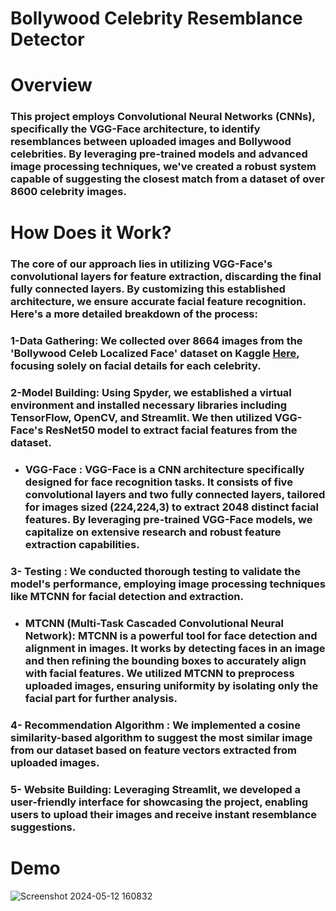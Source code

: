 # **Bollywood Celebrity Resemblance Detector**

# **Overview**

### **This project employs Convolutional Neural Networks (CNNs), specifically the VGG-Face architecture, to identify resemblances between uploaded images and Bollywood celebrities. By leveraging pre-trained models and advanced image processing techniques, we've created a robust system capable of suggesting the closest match from a dataset of over 8600 celebrity images.**

# **How Does it Work?**

### **The core of our approach lies in utilizing VGG-Face's convolutional layers for feature extraction, discarding the final fully connected layers. By customizing this established architecture, we ensure accurate facial feature recognition. Here's a more detailed breakdown of the process:**

### 1-**Data Gathering: We collected over 8664 images from the 'Bollywood Celeb Localized Face' dataset on Kaggle [Here](https://www.kaggle.com/datasets/sushilyadav1998/bollywood-celeb-localized-face-dataset),  focusing solely on facial details for each celebrity.**

### 2-**Model Building: Using Spyder, we established a virtual environment and installed necessary libraries including TensorFlow, OpenCV, and Streamlit. We then utilized VGG-Face's ResNet50 model to extract facial features from the dataset.**


- ### **VGG-Face : VGG-Face is a CNN architecture specifically designed for face recognition tasks. It consists of five convolutional layers and two fully connected layers, tailored for images sized (224,224,3) to extract 2048 distinct facial features. By leveraging pre-trained VGG-Face models, we capitalize on extensive research and robust feature extraction capabilities.**
  

### 3- **Testing : We conducted thorough testing to validate the model's performance, employing image processing techniques like MTCNN for facial detection and extraction.**


- ### **MTCNN (Multi-Task Cascaded Convolutional Neural Network): MTCNN is a powerful tool for face detection and alignment in images. It works by detecting faces in an image and then refining the bounding boxes to accurately align with facial features. We utilized MTCNN to preprocess uploaded images, ensuring uniformity by isolating only the facial part for further analysis.**


### 4- **Recommendation Algorithm : We implemented a cosine similarity-based algorithm to suggest the most similar image from our dataset based on feature vectors extracted from uploaded images.**

### 5- **Website Building: Leveraging Streamlit, we developed a user-friendly interface for showcasing the project, enabling users to upload their images and receive instant resemblance suggestions.**

# Demo

![Screenshot 2024-05-12 160832](https://github.com/Ankita01K/Bollywood-Celebrity-Resemblance-Detector/assets/123232024/03a01f46-9656-4942-8625-d227189bd038)


